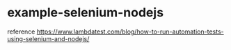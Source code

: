 # example-selenium-nodejs

reference 
https://www.lambdatest.com/blog/how-to-run-automation-tests-using-selenium-and-nodejs/
